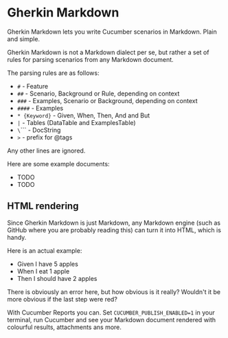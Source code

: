 # Gherkin Markdown

Gherkin Markdown lets you write Cucumber scenarios in Markdown. Plain and simple.

Gherkin Markdown is not a Markdown dialect per se, but rather a set of rules for
parsing scenarios from any Markdown document.

The parsing rules are as follows:

- `#` - Feature
- `##` - Scenario, Background or Rule, depending on context
- `###` - Examples, Scenario or Background, depending on context
- `####` - Examples
- `* {Keyword}` - Given, When, Then, And and But
- `|` - Tables (DataTable and ExamplesTable)
- `\`\`\`` - DocString
- `>` - prefix for @tags

Any other lines are ignored.

Here are some example documents:

* TODO
* TODO

## HTML rendering

Since Gherkin Markdown is just Markdown, any Markdown engine (such as GitHub where you are
probably reading this) can turn it into HTML, which is handy.

Here is an actual example:

* Given I have 5 apples
* When I eat 1 apple
* Then I should have 2 apples

There is obviously an error here, but how obvious is it really? Wouldn't it
be more obvious if the last step were red?

With Cucumber Reports you can. Set `CUCUMBER_PUBLISH_ENABLED=1` in your terminal,
run Cucumber and see your Markdown document rendered with colourful results,
attachments ans more.
